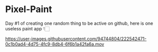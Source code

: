 # Pixel-Paint
 

Day #1 of creating one random thing to be active on github, here is one useless paint app 👇🏻

https://user-images.githubusercontent.com/94744804/222542471-0c1b0ad4-4d75-4fc9-8db4-6f6b1a42fa6a.mov

